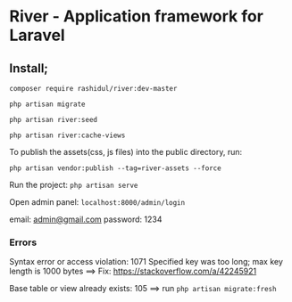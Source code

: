 # River - Application framework for Laravel


## Install;

`composer require rashidul/river:dev-master`

`php artisan migrate`

`php artisan river:seed`

`php artisan river:cache-views`

To publish the assets(css, js files) into the public
directory, run:

`php artisan vendor:publish --tag=river-assets --force`

Run the project: `php artisan serve`

Open admin panel: `localhost:8000/admin/login`

email: admin@gmail.com
password: 1234


### Errors

Syntax error or access violation: 1071 Specified key was too long; max key length is 1000 bytes ==> Fix: https://stackoverflow.com/a/42245921

Base table or view already exists: 105 ==> run `php artisan migrate:fresh`

